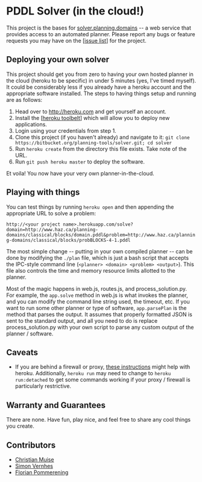 PDDL Solver (in the cloud!)
==========================

This project is the bases for [solver.planning.domains](http://solver.planning.domains/) -- a web service that provides access to an automated planner. Please report any bugs or feature requests you may have on the [[issue list](https://bitbucket.org/planning-tools/solver/issues)] for the project.


Deploying your own solver
-------------------------

This project should get you from zero to having your own hosted planner in the cloud (heroku to be specific) in under 5 minutes (yes, I've timed myself). It could be considerably less if you already have a heroku account and the appropriate software installed. The steps to having things setup and running are as follows:

1. Head over to http://heroku.com and get yourself an account.
2. Install the [[heroku toolbelt](https://toolbelt.heroku.com)] which will allow you to deploy new applications.
3. Login using your credentials from step 1.
4. Clone this project (if you haven't already) and navigate to it: `git clone https://bitbucket.org/planning-tools/solver.git; cd solver`
5. Run `heroku create` from the directory this file exists. Take note of the URL.
6. Run `git push heroku master` to deploy the software.

Et voila! You now have your very own planner-in-the-cloud.


Playing with things
-------------------

You can test things by running `heroku open` and then appending the appropriate URL to solve a problem:

`http://<your project name>.herokuapp.com/solve?domain=http://www.haz.ca/planning-domains/classical/blocks/domain.pddl&problem=http://www.haz.ca/planning-domains/classical/blocks/probBLOCKS-4-1.pddl`

The most simple change -- putting in your own compiled planner -- can be done by modifying the `./plan` file, which is just a bash script that accepts the IPC-style command line (`<planner> <domain> <problem> <output>`). This file also controls the time and memory resource limits allotted to the planner.

Most of the magic happens in web.js, routes.js, and process_solution.py. For example, the `app.solve` method in web.js is what invokes the planner, and you can modify the command line string used, the timeout, etc. If you want to run some other planner or type of software, `app.parsePlan` is the method that parses the output. It assumes that properly formatted JSON is sent to the standard output, and all you need to do is replace process_solution.py with your own script to parse any custom output of the planner / software.


Caveats
-------
* If you are behind a firewall or proxy, [these instructions](https://devcenter.heroku.com/articles/using-the-cli#using-an-http-proxy) might help with heroku. Additionally, `heroku run` may need to change to `heroku run:detached` to get some commands working if your proxy / firewall is particularly restrictive.

Warranty and Guarantees
----------------------
There are none. Have fun, play nice, and feel free to share any cool things you create.

Contributors
------------
* [Christian Muise](http://www.haz.ca/)
* [Simon Vernhes](https://vernhes.eu/)
* [Florian Pommerening](http://ai.cs.unibas.ch/people/pommeren/)